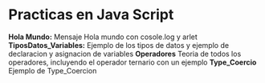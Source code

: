# Practicas en Java Script

**Hola Mundo:** Mensaje Hola mundo con cosole.log y arlet
**TiposDatos_Variables:** Ejemplo de los tipos de datos y ejemplo de declaracion y asignacion de variables
**Operadores** Teoria de todos los operadores, incluyendo el operador ternario con un ejemplo
**Type_Coercio** Ejemplo de Type_Coercion